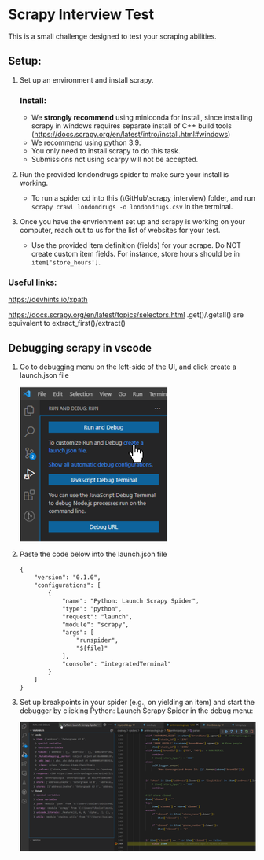 # Scrapy Interview Test
This is a small challenge designed to test your scraping abilities.
## Setup:
1. Set up an environment and install scrapy. 
    ### Install:
    - We **strongly recommend** using miniconda for install, since installing scrapy in windows requires separate install of C++ build tools (https://docs.scrapy.org/en/latest/intro/install.html#windows)
    - We recommend using python 3.9.
    - You only need to install scrapy to do this task.
    - Submissions not using scarpy will not be accepted.
2. Run the provided londondrugs spider to make sure your install is working.
    - To run a spider cd into this (\GitHub\scrapy_interview) folder, and run `scrapy crawl londondrugs -o londondrugs.csv` in the terminal.

3. Once you have the envrionment set up and scrapy is working on your computer, reach out to us for the list of websites for your test.
    - Use the provided item definition (fields) for your scrape. Do NOT create custom item fields. For instance, store hours should be in `item['store_hours']`.


### Useful links:
https://devhints.io/xpath

https://docs.scrapy.org/en/latest/topics/selectors.html .get()/.getall() are equivalent to extract_first()/extract()

## Debugging scrapy in vscode

1. Go to debugging menu on the left-side of the UI, and click create a launch.json file

    <img src="images/2022-05-24 10_16_13-OverlayWindow.png" width = 300px/>

2. Paste the code below into the launch.json file
    ```
    {
        "version": "0.1.0",
        "configurations": [
            {
                "name": "Python: Launch Scrapy Spider",
                "type": "python",
                "request": "launch",
                "module": "scrapy",
                "args": [
                    "runspider",
                    "${file}"
                ],
                "console": "integratedTerminal"
            }
        ]
    }
    ```
3. Set up breakpoints in your spider (e.g., on yielding an item) and start the debugger by clicking Python: Launch Scrapy Spider in the debug menu:

    <img src="images/2022-05-24 10_19_57-anthropologie.py - ChainXY_Production - Visual Studio Code.png" width = 600px/>


